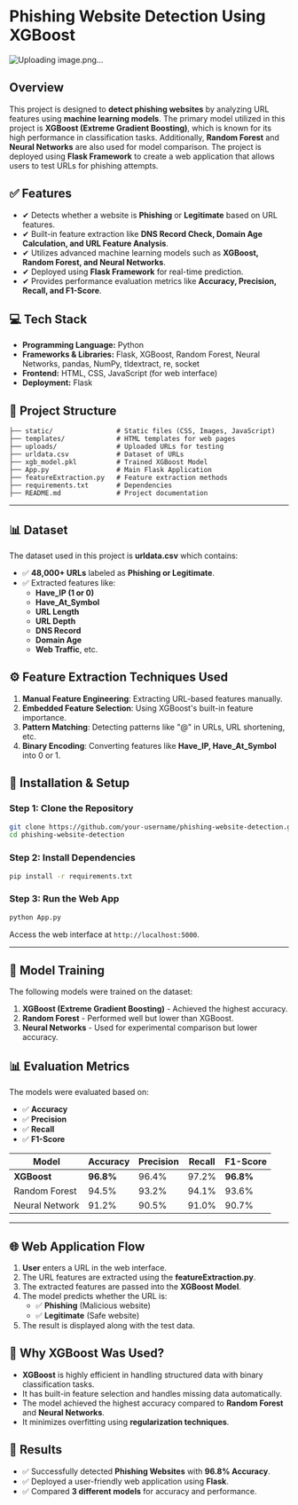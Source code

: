 #  **Phishing Website Detection Using XGBoost**  

![Uploading image.png…]()


## **Overview**  
This project is designed to **detect phishing websites** by analyzing URL features using **machine learning models**. The primary model utilized in this project is **XGBoost (Extreme Gradient Boosting)**, which is known for its high performance in classification tasks. Additionally, **Random Forest** and **Neural Networks** are also used for model comparison. The project is deployed using **Flask Framework** to create a web application that allows users to test URLs for phishing attempts.  



## ✅ **Features**  
- ✔ Detects whether a website is **Phishing** or **Legitimate** based on URL features.  
- ✔ Built-in feature extraction like **DNS Record Check, Domain Age Calculation, and URL Feature Analysis**.  
- ✔ Utilizes advanced machine learning models such as **XGBoost, Random Forest, and Neural Networks**.  
- ✔ Deployed using **Flask Framework** for real-time prediction.  
- ✔ Provides performance evaluation metrics like **Accuracy, Precision, Recall, and F1-Score**.  



## 💻 **Tech Stack**  
- **Programming Language:** Python  
- **Frameworks & Libraries:** Flask, XGBoost, Random Forest, Neural Networks, pandas, NumPy, tldextract, re, socket  
- **Frontend:** HTML, CSS, JavaScript (for web interface)  
- **Deployment:** Flask  



## 📂 **Project Structure**  
```
├── static/                # Static files (CSS, Images, JavaScript)  
├── templates/             # HTML templates for web pages  
├── uploads/               # Uploaded URLs for testing  
├── urldata.csv            # Dataset of URLs  
├── xgb_model.pkl          # Trained XGBoost Model  
├── App.py                 # Main Flask Application  
├── featureExtraction.py   # Feature extraction methods  
├── requirements.txt       # Dependencies  
├── README.md              # Project documentation  
```  

---

## 📊 **Dataset**  
The dataset used in this project is **urldata.csv** which contains:  
- ✅ **48,000+ URLs** labeled as **Phishing or Legitimate**.  
- ✅ Extracted features like:  
  - **Have_IP (1 or 0)**  
  - **Have_At_Symbol**  
  - **URL Length**  
  - **URL Depth**  
  - **DNS Record**  
  - **Domain Age**  
  - **Web Traffic**, etc.  



## ⚙ **Feature Extraction Techniques Used**  
1. **Manual Feature Engineering**: Extracting URL-based features manually.  
2. **Embedded Feature Selection**: Using XGBoost's built-in feature importance.  
3. **Pattern Matching**: Detecting patterns like "@" in URLs, URL shortening, etc.  
4. **Binary Encoding**: Converting features like **Have_IP, Have_At_Symbol** into 0 or 1.  



## 🧱 **Installation & Setup**  
### **Step 1: Clone the Repository**  
```bash
git clone https://github.com/your-username/phishing-website-detection.git  
cd phishing-website-detection  
```  

### **Step 2: Install Dependencies**  
```bash
pip install -r requirements.txt  
```  

### **Step 3: Run the Web App**  
```bash
python App.py  
```  
Access the web interface at `http://localhost:5000`.  

---

## 🧠 **Model Training**  
The following models were trained on the dataset:  
1. **XGBoost (Extreme Gradient Boosting)** - Achieved the highest accuracy.  
2. **Random Forest** - Performed well but lower than XGBoost.  
3. **Neural Networks** - Used for experimental comparison but lower accuracy.  



## 📊 **Evaluation Metrics**  
The models were evaluated based on:  
- ✅ **Accuracy**  
- ✅ **Precision**  
- ✅ **Recall**  
- ✅ **F1-Score**  

| Model           | Accuracy | Precision | Recall | F1-Score |
|----------------|-----------|-----------|--------|-----------|
| **XGBoost**    | **96.8%**  | 96.4%     | 97.2%  | **96.8%**  |
| Random Forest  | 94.5%     | 93.2%     | 94.1%  | 93.6%      |
| Neural Network | 91.2%     | 90.5%     | 91.0%  | 90.7%      |  

---

## 🌐 **Web Application Flow**  
1. **User** enters a URL in the web interface.  
2. The URL features are extracted using the **featureExtraction.py**.  
3. The extracted features are passed into the **XGBoost Model**.  
4. The model predicts whether the URL is:  
    - ✅ **Phishing** (Malicious website)  
    - ✅ **Legitimate** (Safe website)  
5. The result is displayed along with the test data.  



## 📜 **Why XGBoost Was Used?**  
- **XGBoost** is highly efficient in handling structured data with binary classification tasks.  
- It has built-in feature selection and handles missing data automatically.  
- The model achieved the highest accuracy compared to **Random Forest** and **Neural Networks**.  
- It minimizes overfitting using **regularization techniques**.  



## 🎉 **Results**  
- ✅ Successfully detected **Phishing Websites** with **96.8% Accuracy**.  
- ✅ Deployed a user-friendly web application using **Flask**.  
- ✅ Compared **3 different models** for accuracy and performance.  

